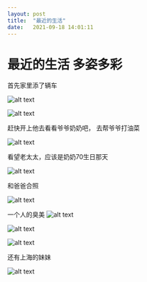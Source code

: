 ```yaml
---
layout: post
title:  "最近的生活"
date:   2021-09-18 14:01:11
---
```

最近的生活 多姿多彩
=======
首先家里添了辆车

![alt text][1]

![alt text][2]

赶快开上他去看看爷爷奶奶吧， 去帮爷爷打油菜

![alt text][3]

看望老太太，应该是奶奶70生日那天

![alt text][4]

和爸爸合照

![alt text][5]

一个人的臭美
![alt text][6]

![alt text][7]

![alt text][8]

还有上海的妹妹

![alt text][9]

  [1]: https://6d6f-moxigan-1259722256.tcb.qcloud.la/xy/IMG20210612104206.jpg
  [2]: https://6d6f-moxigan-1259722256.tcb.qcloud.la/xy/IMG20210612105758.jpg
  [3]: https://6d6f-moxigan-1259722256.tcb.qcloud.la/xy/IMG20210612145515.jpg
  [4]: https://6d6f-moxigan-1259722256.tcb.qcloud.la/xy/IMG20210307210525.jpg
  [5]: https://6d6f-moxigan-1259722256.tcb.qcloud.la/xy/IMG20210613210434.jpg
  [6]: https://6d6f-moxigan-1259722256.tcb.qcloud.la/xy/IMG20210613211104.jpg
  [7]: https://6d6f-moxigan-1259722256.tcb.qcloud.la/xy/IMG20210313221205.jpg
  [8]: https://6d6f-moxigan-1259722256.tcb.qcloud.la/xy/IMG20210730205225.jpg
  [9]: https://6d6f-moxigan-1259722256.tcb.qcloud.la/xy/IMG20210221134218.jpg
